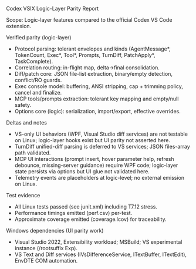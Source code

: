 Codex VSIX Logic-Layer Parity Report

Scope: Logic-layer features compared to the official Codex VS Code extension.

Verified parity (logic-layer)
- Protocol parsing: tolerant envelopes and kinds (AgentMessage*, TokenCount, Exec*, Tool*, Prompts, TurnDiff, PatchApply*, TaskComplete).
- Correlation routing: in-flight map, delta→final consolidation.
- Diff/patch core: JSON file-list extraction, binary/empty detection, conflict/RO guards.
- Exec console model: buffering, ANSI stripping, cap + trimming policy, cancel and finalize.
- MCP tools/prompts extraction: tolerant key mapping and empty/null safety.
- Options core (logic): serialization, import/export, effective overrides.

Deltas and notes
- VS-only UI behaviors (WPF, Visual Studio diff services) are not testable on Linux; logic-layer hooks exist but UI parity not asserted here.
- TurnDiff unified-diff parsing is deferred to VS services; JSON files-array path validated.
- MCP UI interactions (prompt insert, hover parameter help, refresh debounce, missing-server guidance) require WPF code; logic-layer state persists via options but UI glue not validated here.
- Telemetry events are placeholders at logic-level; no external emission on Linux.

Test evidence
- All Linux tests passed (see junit.xml) including T7.12 stress.
- Performance timings emitted (perf.csv) per-test.
- Approximate coverage emitted (coverage.lcov) for traceability.

Windows dependencies (UI parity work)
- Visual Studio 2022, Extensibility workload; MSBuild; VS experimental instance (/rootsuffix Exp).
- VS Text and Diff services (IVsDifferenceService, ITextBuffer, ITextEdit), EnvDTE COM automation.
